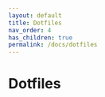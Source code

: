 ```yaml
---
layout: default
title: Dotfiles
nav_order: 4
has_children: true
permalink: /docs/dotfiles
---
```


# Dotfiles
